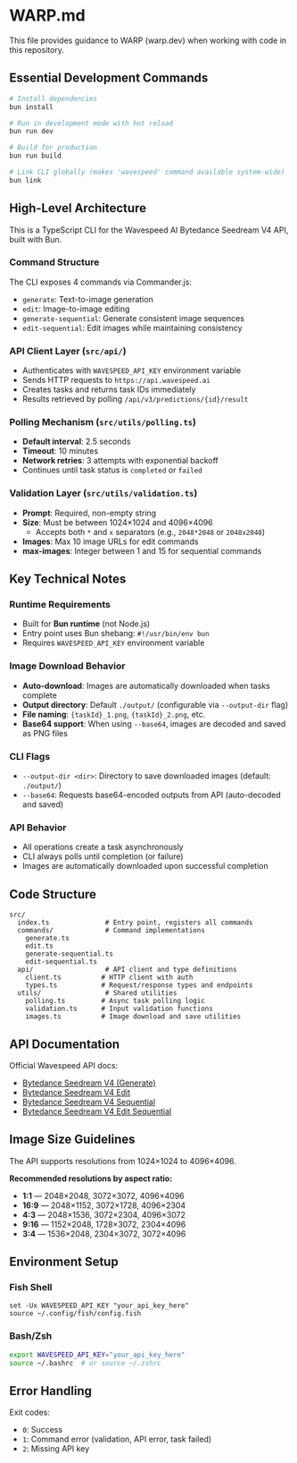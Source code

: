 # WARP.md

This file provides guidance to WARP (warp.dev) when working with code in this repository.

## Essential Development Commands

```bash
# Install dependencies
bun install

# Run in development mode with hot reload
bun run dev

# Build for production
bun run build

# Link CLI globally (makes 'wavespeed' command available system-wide)
bun link
```

## High-Level Architecture

This is a TypeScript CLI for the Wavespeed AI Bytedance Seedream V4 API, built with Bun.

### Command Structure
The CLI exposes 4 commands via Commander.js:
- `generate`: Text-to-image generation
- `edit`: Image-to-image editing
- `generate-sequential`: Generate consistent image sequences
- `edit-sequential`: Edit images while maintaining consistency

### API Client Layer (`src/api/`)
- Authenticates with `WAVESPEED_API_KEY` environment variable
- Sends HTTP requests to `https://api.wavespeed.ai`
- Creates tasks and returns task IDs immediately
- Results retrieved by polling `/api/v3/predictions/{id}/result`

### Polling Mechanism (`src/utils/polling.ts`)
- **Default interval**: 2.5 seconds
- **Timeout**: 10 minutes
- **Network retries**: 3 attempts with exponential backoff
- Continues until task status is `completed` or `failed`

### Validation Layer (`src/utils/validation.ts`)
- **Prompt**: Required, non-empty string
- **Size**: Must be between 1024×1024 and 4096×4096
  - Accepts both `*` and `x` separators (e.g., `2048*2048` or `2048x2048`)
- **Images**: Max 10 image URLs for edit commands
- **max-images**: Integer between 1 and 15 for sequential commands

## Key Technical Notes

### Runtime Requirements
- Built for **Bun runtime** (not Node.js)
- Entry point uses Bun shebang: `#!/usr/bin/env bun`
- Requires `WAVESPEED_API_KEY` environment variable

### Image Download Behavior
- **Auto-download**: Images are automatically downloaded when tasks complete
- **Output directory**: Default `./output/` (configurable via `--output-dir` flag)
- **File naming**: `{taskId}_1.png`, `{taskId}_2.png`, etc.
- **Base64 support**: When using `--base64`, images are decoded and saved as PNG files

### CLI Flags
- `--output-dir <dir>`: Directory to save downloaded images (default: `./output/`)
- `--base64`: Requests base64-encoded outputs from API (auto-decoded and saved)

### API Behavior
- All operations create a task asynchronously
- CLI always polls until completion (or failure)
- Images are automatically downloaded upon successful completion

## Code Structure

```
src/
  index.ts              # Entry point, registers all commands
  commands/             # Command implementations
    generate.ts
    edit.ts
    generate-sequential.ts
    edit-sequential.ts
  api/                  # API client and type definitions
    client.ts          # HTTP client with auth
    types.ts           # Request/response types and endpoints
  utils/                # Shared utilities
    polling.ts         # Async task polling logic
    validation.ts      # Input validation functions
    images.ts          # Image download and save utilities
```

## API Documentation

Official Wavespeed API docs:
- [Bytedance Seedream V4 (Generate)](https://wavespeed.ai/docs/docs-api/bytedance/bytedance-seedream-v4)
- [Bytedance Seedream V4 Edit](https://wavespeed.ai/docs/docs-api/bytedance/bytedance-seedream-v4-edit)
- [Bytedance Seedream V4 Sequential](https://wavespeed.ai/docs/docs-api/bytedance/bytedance-seedream-v4-sequential)
- [Bytedance Seedream V4 Edit Sequential](https://wavespeed.ai/docs/docs-api/bytedance/bytedance-seedream-v4-edit-sequential)

## Image Size Guidelines

The API supports resolutions from 1024×1024 to 4096×4096.

**Recommended resolutions by aspect ratio:**
- **1:1** — 2048×2048, 3072×3072, 4096×4096
- **16:9** — 2048×1152, 3072×1728, 4096×2304
- **4:3** — 2048×1536, 3072×2304, 4096×3072
- **9:16** — 1152×2048, 1728×3072, 2304×4096
- **3:4** — 1536×2048, 2304×3072, 3072×4096

## Environment Setup

### Fish Shell
```fish
set -Ux WAVESPEED_API_KEY "your_api_key_here"
source ~/.config/fish/config.fish
```

### Bash/Zsh
```bash
export WAVESPEED_API_KEY="your_api_key_here"
source ~/.bashrc  # or source ~/.zshrc
```

## Error Handling

Exit codes:
- `0`: Success
- `1`: Command error (validation, API error, task failed)
- `2`: Missing API key
